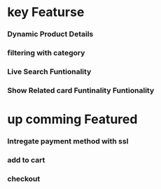 # key Featurse

### Dynamic Product Details

### filtering with category

### Live Search Funtionality

### Show Related card Funtinality Funtionality

# up comming Featured

### Intregate payment method with ssl

### add to cart 

### checkout
